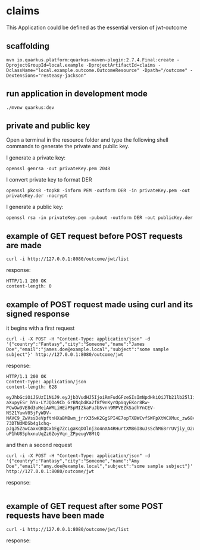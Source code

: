 # claims

This Application could be defined as the essential version of jwt-outcome

## scaffolding

```shell
mvn io.quarkus.platform:quarkus-maven-plugin:2.7.4.Final:create -DprojectGroupId=local.example -DprojectArtifactId=claims -DclassName="local.example.outcome.OutcomeResource" -Dpath="/outcome" -Dextensions="resteasy-jackson"
```

## run application in development mode

```shell
./mvnw quarkus:dev
```

## private and public key

Open a terminal in the resource folder and type the following shell commands to generate the private and public key.

I generate a private key:

```shell
openssl genrsa -out privateKey.pem 2048
```

I convert private key to format DER

```shell
openssl pkcs8 -topk8 -inform PEM -outform DER -in privateKey.pem -out privateKey.der -nocrypt
```

I generate a public key:

```shell
openssl rsa -in privateKey.pem -pubout -outform DER -out publicKey.der
```

## example of GET request before POST requests are made

```shell
curl -i http://127.0.0.1:8080/outcome/jwt/list
```

response:

```text
HTTP/1.1 200 OK
content-length: 0
```

## example of POST request made using curl and its signed response

it begins with a first request

```shell
curl -i -X POST -H "Content-Type: application/json" -d '{"country":"Fantasy","city":"Someone","name":"James Doe","email":"james.doe@example.local","subject":"some sample subject"}' http://127.0.0.1:8080/outcome/jwt
```

response:

```text
HTTP/1.1 200 OK
Content-Type: application/json
content-length: 628

eyJhbGciOiJSUzI1NiJ9.eyJjb3VudHJ5IjoiRmFudGFzeSIsImNpdHkiOiJTb21lb25lIiwibmFtZSI6IkphbWVzIERvZSIsImVtYWlsIjoiamFtZXMuZG9lQGV4YW1wbGUubG9jYWwiLCJzdWIiOiJzb21lIHNhbXBsZSBzdWJqZWN0IiwianRpIjoiZWVhODkwZTgtNTg2OS00NDFmLTg1YTUtMTBmYWVlZDkyNzZkIiwiaWF0IjoxNjQ3MjQxNzIzLCJleHAiOjE2NDcyNDM1MjN9.kW-aXupyESr_hYu-LYJQOo9Cb_GrBNqbdKa2f8f9nKyrOpVqyEKor8Rw-PCwOw3VE8d3uMeiAWRLiHEaP5pMIZkaFuJbSvnn9MPVEZkSadhYnCEV-NS21YuwV05jFyWDV-NAVC9_ZwVssDeVpftnHXaBMBwm_jrrX35wK2GgSPI4E7opTXBWCvfSWFpXtWCXMuc_zw68vWWyzp93YHVFtU-73DTNdMDSb4g1chq-pJgJ5ZawCaxxQKQCxbEg7ZcLgaKqDOlnj3o4nXA4RHurtXM86I8uJsSchM68rrUVjiy_O2qxSm-uP1hU85phxnuUqZz6ZoyVqn_ZPpeugV8MtQ
```

and then a second request

```shell
curl -i -X POST -H "Content-Type: application/json" -d '{"country":"Fantasy","city":"Someone","name":"Amy Doe","email":"amy.doe@example.local","subject":"some sample subject"}' http://127.0.0.1:8080/outcome/jwt
```

response:

```text

```

## example of GET request after some POST requests have been made

```shell
curl -i http://127.0.0.1:8080/outcome/jwt/list
```

response:

```text

```
